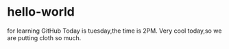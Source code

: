 # hello-world
for learning GitHub
Today is tuesday,the time is 2PM.
Very cool today,so we are putting cloth so much.
